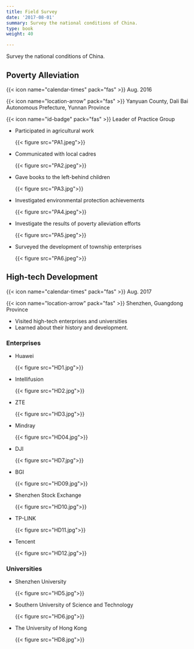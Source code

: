 ```yaml
---
title: Field Survey
date: '2017-08-01'
summary: Survey the national conditions of China.
type: book
weight: 40

---
```


Survey the national conditions of China.

## Poverty Alleviation

{{< icon name="calendar-times" pack="fas" >}} Aug. 2016

{{< icon name="location-arrow" pack="fas" >}} Yanyuan County, Dali Bai Autonomous Prefecture, Yunnan Province

{{< icon name="id-badge" pack="fas" >}} Leader of Practice Group 

- Participated in agricultural work

  {{< figure src="PA1.jpeg">}}

- Communicated with local cadres

  {{< figure src="PA2.jpeg">}}

- Gave books to the left-behind children

  {{< figure src="PA3.jpg">}}

- Investigated environmental protection achievements

  {{< figure src="PA4.jpeg">}}

- Investigate the results of poverty alleviation efforts

  {{< figure src="PA5.jpeg">}}

- Surveyed the development of township enterprises

  {{< figure src="PA6.jpeg">}}

## High-tech Development

{{< icon name="calendar-times" pack="fas" >}} Aug. 2017

{{< icon name="location-arrow" pack="fas" >}} Shenzhen, Guangdong Province

- Visited high-tech enterprises and universities
- Learned about their history and development.

### Enterprises

- Huawei

  {{< figure src="HD1.jpg">}}

- Intellifusion

  {{< figure src="HD2.jpg">}}

- ZTE

  {{< figure src="HD3.jpg">}}

- Mindray

  {{< figure src="HD04.jpg">}}

- DJI

  {{< figure src="HD7.jpg">}}

- BGI

  {{< figure src="HD09.jpg">}}

- Shenzhen Stock Exchange

  {{< figure src="HD10.jpg">}}

- TP-LINK

  {{< figure src="HD11.jpg">}}

- Tencent

  {{< figure src="HD12.jpg">}}



### Universities

- Shenzhen University

  {{< figure src="HD5.jpg">}}

- Southern University of Science and Technology

  {{< figure src="HD6.jpg">}}

- The University of Hong Kong

  {{< figure src="HD8.jpg">}}
